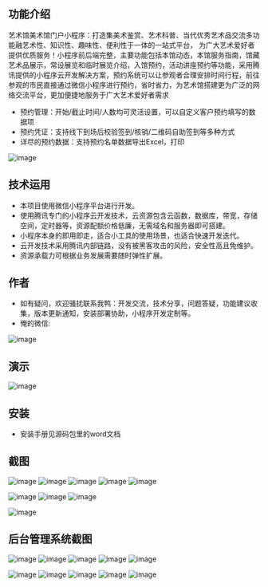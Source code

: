 ## 功能介绍 
    
艺术馆美术馆门户小程序：打造集美术鉴赏、艺术科普、当代优秀艺术品交流多功能融艺术性、知识性、趣味性、便利性于一体的一站式平台， 为广大艺术爱好者提供优质服务！小程序前后端完整，主要功能包括本馆动态，本馆服务指南，馆藏艺术品展示，常设展览和临时展览介绍，入馆预约，活动讲座预约等功能，采用腾讯提供的小程序云开发解决方案，预约系统可以让参观者合理安排时间行程，前往参观的市民直接通过微信小程序进行预约，省时省力，为艺术馆搭建更为广泛的网络交流平台，更加便捷地服务于广大艺术爱好者需求

- 预约管理：开始/截止时间/人数均可灵活设置，可以自定义客户预约填写的数据项
- 预约凭证：支持线下到场后校验签到/核销/二维码自助签到等多种方式
- 详尽的预约数据：支持预约名单数据导出Excel，打印
 
 ![image](https://user-images.githubusercontent.com/89638235/160524922-17ca0f89-d136-4c70-9b86-79c3d479d703.png)


## 技术运用
- 本项目使用微信小程序平台进行开发。
- 使用腾讯专门的小程序云开发技术，云资源包含云函数，数据库，带宽，存储空间，定时器等，资源配额价格低廉，无需域名和服务器即可搭建。
- 小程序本身的即用即走，适合小工具的使用场景，也适合快速开发迭代。
- 云开发技术采用腾讯内部链路，没有被黑客攻击的风险，安全性高且免维护。
- 资源承载力可根据业务发展需要随时弹性扩展。  



## 作者
- 如有疑问，欢迎骚扰联系我鸭：开发交流，技术分享，问题答疑，功能建议收集，版本更新通知，安装部署协助，小程序开发定制等。
- 俺的微信:
  

![image](https://user-images.githubusercontent.com/89638235/160524939-fb521f00-007e-4ad2-b7e8-57573e9c110c.png)


## 演示
  ![image](https://user-images.githubusercontent.com/89638235/160524929-1af6cb20-f858-4caf-bd17-373acc149322.png)

 

## 安装

- 安装手册见源码包里的word文档




## 截图
![image](https://user-images.githubusercontent.com/89638235/160524946-552c7553-017e-4b08-b9b3-77a14d2916a7.png)
![image](https://user-images.githubusercontent.com/89638235/160524954-875223b4-76c0-480b-a694-72e139d33879.png)
![image](https://user-images.githubusercontent.com/89638235/160524956-d6cabdf4-92f0-4460-b81e-985835313f4e.png)
![image](https://user-images.githubusercontent.com/89638235/160524960-43247a3d-b180-4547-9709-f0a6eea29feb.png)
![image](https://user-images.githubusercontent.com/89638235/160524964-5497e2b8-e08d-4cdb-a79d-0966687216e9.png)

![image](https://user-images.githubusercontent.com/89638235/160524969-28bc8cb1-d0ce-4610-8cd6-221bacd36a94.png)
![image](https://user-images.githubusercontent.com/89638235/160524975-b7bea829-9774-45aa-b34f-350c36b11cd2.png)
![image](https://user-images.githubusercontent.com/89638235/160524982-2eaea404-dd6d-4770-b42d-f3b01303f96d.png)

![image](https://user-images.githubusercontent.com/89638235/160524987-f1f68ea0-9487-4a54-a207-86d13e9eedcd.png)



 
## 后台管理系统截图 
![image](https://user-images.githubusercontent.com/89638235/160524993-1c74115a-6894-4aa4-8ae8-bbcfed75bd64.png)
![image](https://user-images.githubusercontent.com/89638235/160525001-ecdb787f-a81f-410b-8d2f-1b124fffcdaf.png)
![image](https://user-images.githubusercontent.com/89638235/160525007-14203cc8-7bb2-420d-9cc5-343d71ee693d.png)
![image](https://user-images.githubusercontent.com/89638235/160525014-a76b3386-6689-4630-ba72-7b65462f3df1.png)
![image](https://user-images.githubusercontent.com/89638235/160525025-d28b7815-2aaf-450f-acba-84d2e4230f0f.png)

![image](https://user-images.githubusercontent.com/89638235/160525031-a1234d75-1dc1-409f-a870-14ec8b25151c.png)
![image](https://user-images.githubusercontent.com/89638235/160525036-f4a2339c-5062-4061-bdfb-fa52c31894d6.png)
![image](https://user-images.githubusercontent.com/89638235/160525038-864ee364-6ad1-4abf-91a4-8e7e0748de9d.png)
![image](https://user-images.githubusercontent.com/89638235/160525043-04633695-91fc-4e3b-927d-b7823c35cae3.png)
![image](https://user-images.githubusercontent.com/89638235/160525051-a13ec5fd-301a-4e8c-a8f2-8773b8070d68.png)



